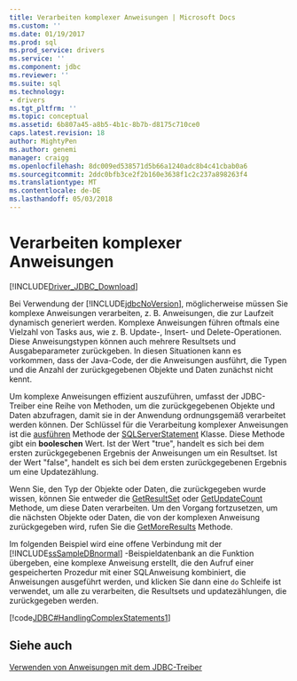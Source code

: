```yaml
---
title: Verarbeiten komplexer Anweisungen | Microsoft Docs
ms.custom: ''
ms.date: 01/19/2017
ms.prod: sql
ms.prod_service: drivers
ms.service: ''
ms.component: jdbc
ms.reviewer: ''
ms.suite: sql
ms.technology:
- drivers
ms.tgt_pltfrm: ''
ms.topic: conceptual
ms.assetid: 6b807a45-a8b5-4b1c-8b7b-d8175c710ce0
caps.latest.revision: 18
author: MightyPen
ms.author: genemi
manager: craigg
ms.openlocfilehash: 8dc009ed538571d5b66a1240adc8b4c41cbab0a6
ms.sourcegitcommit: 2ddc0bfb3ce2f2b160e3638f1c2c237a898263f4
ms.translationtype: MT
ms.contentlocale: de-DE
ms.lasthandoff: 05/03/2018
---
```

# <a name="handling-complex-statements"></a>Verarbeiten komplexer Anweisungen
[!INCLUDE[Driver_JDBC_Download](../../includes/driver_jdbc_download.md)]

  Bei Verwendung der [!INCLUDE[jdbcNoVersion](../../includes/jdbcnoversion_md.md)], möglicherweise müssen Sie komplexe Anweisungen verarbeiten, z. B. Anweisungen, die zur Laufzeit dynamisch generiert werden. Komplexe Anweisungen führen oftmals eine Vielzahl von Tasks aus, wie z. B. Update-, Insert- und Delete-Operationen. Diese Anweisungstypen können auch mehrere Resultsets und Ausgabeparameter zurückgeben. In diesen Situationen kann es vorkommen, dass der Java-Code, der die Anweisungen ausführt, die Typen und die Anzahl der zurückgegebenen Objekte und Daten zunächst nicht kennt.  
  
 Um komplexe Anweisungen effizient auszuführen, umfasst der JDBC-Treiber eine Reihe von Methoden, um die zurückgegebenen Objekte und Daten abzufragen, damit sie in der Anwendung ordnungsgemäß verarbeitet werden können. Der Schlüssel für die Verarbeitung komplexer Anweisungen ist die [ausführen](../../connect/jdbc/reference/execute-method-sqlserverstatement.md) Methode der [SQLServerStatement](../../connect/jdbc/reference/sqlserverstatement-class.md) Klasse. Diese Methode gibt ein **booleschen** Wert. Ist der Wert "true", handelt es sich bei dem ersten zurückgegebenen Ergebnis der Anweisungen um ein Resultset. Ist der Wert "false", handelt es sich bei dem ersten zurückgegebenen Ergebnis um eine Updatezählung.  
  
 Wenn Sie, den Typ der Objekte oder Daten, die zurückgegeben wurde wissen, können Sie entweder die [GetResultSet](../../connect/jdbc/reference/getresultset-method-sqlserverstatement.md) oder [GetUpdateCount](../../connect/jdbc/reference/getupdatecount-method-sqlserverstatement.md) Methode, um diese Daten verarbeiten. Um den Vorgang fortzusetzen, um die nächsten Objekte oder Daten, die von der komplexen Anweisung zurückgegeben wird, rufen Sie die [GetMoreResults](../../connect/jdbc/reference/getmoreresults-method.md) Methode.  
  
 Im folgenden Beispiel wird eine offene Verbindung mit der [!INCLUDE[ssSampleDBnormal](../../includes/sssampledbnormal_md.md)] -Beispieldatenbank an die Funktion übergeben, eine komplexe Anweisung erstellt, die den Aufruf einer gespeicherten Prozedur mit einer SQL­Anweisung kombiniert, die Anweisungen ausgeführt werden, und klicken Sie dann eine `do` Schleife ist verwendet, um alle zu verarbeiten, die Resultsets und updatezählungen, die zurückgegeben werden.  
  
 [!code[JDBC#HandlingComplexStatements1](../../connect/jdbc/codesnippet/Java/handling-complex-statements_1.java)]  
  
## <a name="see-also"></a>Siehe auch  
 [Verwenden von Anweisungen mit dem JDBC-Treiber](../../connect/jdbc/using-statements-with-the-jdbc-driver.md)  
  
  
